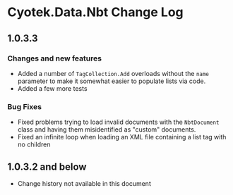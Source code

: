 # Cyotek.Data.Nbt Change Log

## 1.0.3.3
### Changes and new features
* Added a number of `TagCollection.Add` overloads without the `name` parameter to make it somewhat easier to populate lists via code.
* Added a few more tests

### Bug Fixes
* Fixed problems trying to load invalid documents with the `NbtDocument` class and having them misidentified as "custom" documents.
* Fixed an infinite loop when loading an XML file containing a list tag with no children

## 1.0.3.2 and below
* Change history not available in this document